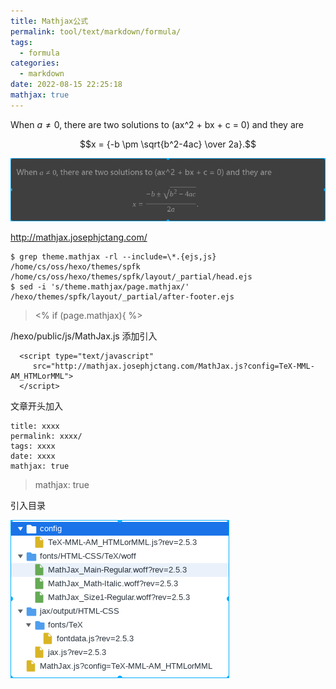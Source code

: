 ```yaml
---
title: Mathjax公式
permalink: tool/text/markdown/formula/
tags:
  - formula
categories:
  - markdown
date: 2022-08-15 22:25:18
mathjax: true
---
```




When $a \ne 0$, there are two solutions to \(ax^2 + bx + c = 0\) and they are

$$x = {-b \pm \sqrt{b^2-4ac} \over 2a}.$$

![](/pics/mathjax01.png)



<!--more-->

http://mathjax.josephjctang.com/

```shell
$ grep theme.mathjax -rl --include=\*.{ejs,js} /home/cs/oss/hexo/themes/spfk
/home/cs/oss/hexo/themes/spfk/layout/_partial/head.ejs
$ sed -i 's/theme.mathjax/page.mathjax/' /hexo/themes/spfk/layout/_partial/after-footer.ejs
```

> <% if (page.mathjax){ %>



/hexo/public/js/MathJax.js 添加引入

```
  <script type="text/javascript"
     src="http://mathjax.josephjctang.com/MathJax.js?config=TeX-MML-AM_HTMLorMML">
  </script>
```

文章开头加入

```
title: xxxx
permalink: xxxx/
tags: xxxx
date: xxxx
mathjax: true
```

> mathjax: true



引入目录

![](/pics/mathjax.png)

